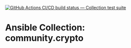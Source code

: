 [![GitHub Actions CI/CD build status — Collection test suite](https://github.com/coll-test/community.crypto/workflows/Collection%20test%20suite/badge.svg?branch=master)](https://github.com/coll-test/community.crypto/actions?query=workflow%3A%22Collection%20test%20suite%22)

Ansible Collection: community.crypto
=================================================